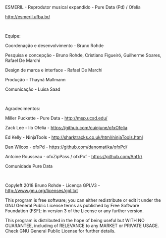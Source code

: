ESMERIL - Reprodutor musical expandido - Pure Data (Pd) / Ofelia

http://esmeril.ufba.br/ 

&nbsp;

Equipe:

Coordenação e desenvolvimento - Bruno Rohde

Pesquisa e concepção - Bruno Rohde, Cristiano Figueiró, Guilherme Soares, Rafael De Marchi

Design de marca e interface - Rafael De Marchi

Produção - Thayná Mallmann

Comunicação - Luísa Saad

&nbsp;

Agradecimentos:

Miller Puckette - Pure Data - http://msp.ucsd.edu/

Zack Lee - lib Ofelia - https://github.com/cuinjune/ofxOfelia

Ed Kelly - NinjaTools - http://sharktracks.co.uk/html/ninjaTools.html

Dan Wilcox - ofxPd - https://github.com/danomatika/ofxPd/

Antoine Rousseau - ofxZipPass / ofxPof - https://github.com/Ant1r/

Comunidade Pure Data

&nbsp;

Copyleft 2018 Bruno Rohde - Licença GPLV3 -  http://www.gnu.org/licenses/gpl.txt

This program is free software; you can either redistribute or
edit it under the GNU General Public License terms as published
by Free Software Foundation (FSF); in version 3 of
the License or any further version.

This program is distributed in the hope of being useful
but WITH NO GUARANTEE, including of RELEVANCE
to any MARKET or PRIVATE USAGE.
Check GNU General Public License for further details.
